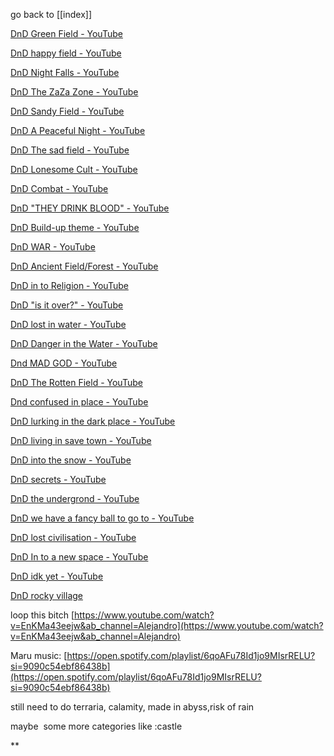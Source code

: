 go back to [[index]]

[DnD Green Field - YouTube](https://www.youtube.com/playlist?list=PLkfdU-WOeKGSvcZeYW-LL4txBdhwZOyu9&jct=lFPlwRx7-Zw42Q5rgjy23IeyNL9kNA)

[DnD happy field - YouTube](https://www.youtube.com/playlist?list=PLkfdU-WOeKGRz7pJ6qj9B1NAigRH8w7lA&jct=7yfeDvygL9eR09gDbmBNW8KegPUpMg)

[DnD Night Falls - YouTube](https://www.youtube.com/playlist?list=PLkfdU-WOeKGQGaOFm8grsd3pxwx-SBRQe&jct=dZxh0s91kjWjAQBmML_guwRPL0gJsQ)

[DnD The ZaZa Zone - YouTube](https://www.youtube.com/playlist?list=PLkfdU-WOeKGT9Kg8Wg-OQ4EXcX3SsRs7-&jct=mp-mDog9QBnVcb7qMay3QMN3Dnmm0Q)

[DnD Sandy Field - YouTube](https://www.youtube.com/playlist?list=PLkfdU-WOeKGRmorq-cWyxA-CaeBkN8V2T&jct=MhsKVfYc0t2Rv83WLpjqckpumegf8w)

[DnD A Peaceful Night - YouTube](https://www.youtube.com/playlist?list=PLkfdU-WOeKGTLqZ_KzFVcqpuGQnrwON-S&jct=V1Uo-cOFHHjJWJaNugprJQ16uoZCow)

[DnD The sad field - YouTube](https://www.youtube.com/playlist?list=PLkfdU-WOeKGSWJ8C45We69cjkGczy2O3_&jct=AtUYUL6D9V64uaUCUwpVHyb3S5oH3g)

  

[DnD Lonesome Cult - YouTube](https://www.youtube.com/playlist?list=PLkfdU-WOeKGRXrT06Mgy-DiiUOhYq-2Ff&jct=hHJJCsEkJ-v81fACv9qd_Oi6AH--GA)

[DnD Combat - YouTube](https://www.youtube.com/playlist?list=PLkfdU-WOeKGSB3qSXjRvkf0G43z_QLZwb&jct=yi77c1NEewgIWE1jXlDrmMp6b2ucCw)

[DnD "THEY DRINK BLOOD" - YouTube](https://www.youtube.com/playlist?list=PLkfdU-WOeKGRPMueE9KTj9_I1ZuLtSQPf&jct=dChJTb0oGRMheEmyX2teu6djFF3mWA)

[DnD Build-up theme - YouTube](https://www.youtube.com/playlist?list=PLkfdU-WOeKGRAQ6sIW7E88WjHCCzDKu-C&jct=wUWvOFLFZLDfrQ5cjfHTnSNjf0RmyQ)

[DnD WAR - YouTube](https://www.youtube.com/playlist?list=PLkfdU-WOeKGRlLa054wgQeuF1TPEQSti6&jct=1tqtdWYVx2O1Aup3xXM2kd7wvLHw3w)

  

[DnD Ancient Field/Forest - YouTube](https://www.youtube.com/playlist?list=PLkfdU-WOeKGSLXKu_o5imI_fu_ymjM5sf&jct=nHLByYNc6UvYEe6RzvgEGGt4PuUwQA)

  

[DnD in to Religion - YouTube](https://www.youtube.com/playlist?list=PLkfdU-WOeKGTzTN8ISdL0DFXMcdZ2BYNI&jct=NwWdYRQnpaTn8yal6irM0E94qwCSmA)

[DnD "is it over?" - YouTube](https://www.youtube.com/playlist?list=PLkfdU-WOeKGRKV5wMuyzUkERU-T1bMuJc&jct=o-1MDvaMcE0NmqVRTx38Gbek-LmW4A)

  

[DnD lost in water - YouTube](https://www.youtube.com/playlist?list=PLkfdU-WOeKGTB7I-WMyyQLphgIDCvzW_H&jct=luexpE9cwmYpVemdHW9861pqJSsddQ)

[DnD Danger in the Water - YouTube](https://www.youtube.com/playlist?list=PLkfdU-WOeKGQV-I0tt1RQlMPi5eyejWoK&jct=CZHyHUlQeyH8HpTK6Ml2oK35GqtZpg)

  

[Dnd MAD GOD - YouTube](https://www.youtube.com/playlist?list=PLkfdU-WOeKGQefIEbe6BB4_nvv-e3h_fJ&jct=Rei0d0X4Eb_gMVKsROZS1FvzUuiqAQ)

  

[DnD The Rotten Field - YouTube](https://www.youtube.com/playlist?list=PLkfdU-WOeKGTTW4LGjzw5dEL3aAjr6xjM&jct=83hbvJslgrbmrctMVwysgpQ0DVFGlw)

  

[Dnd confused in place - YouTube](https://www.youtube.com/playlist?list=PL--A-4dUDIDfBq8ZQu2_X24EdQ73BEA47&jct=RFXwIo9_5OThT5k7WoVcqZDNrViPWw)

[DnD lurking in the dark place - YouTube](https://www.youtube.com/playlist?list=PLkfdU-WOeKGTTGoLpr4DsG3_KCu2Qnxxp&jct=O_Ah6o8jDU0NQV8mGnpLGh_Y9yS3FA)

[DnD living in save town - YouTube](https://www.youtube.com/playlist?list=PLkfdU-WOeKGQ81bbtMRK56GjRexm9P16j&jct=AuunMPYv8Rh74_TPvXQjeWP0Auzi9w)

[DnD into the snow - YouTube](https://www.youtube.com/playlist?list=PLkfdU-WOeKGRPYy0Mp_sqWMW3CQPZBiEQ&jct=tHsPD5kVNvXc5stCIGBEUU_boBgLbQ)

[DnD secrets - YouTube](https://www.youtube.com/playlist?list=PLkfdU-WOeKGS3_rM1GvMHNsAmbWTqr02S&jct=WY3iNamgOugAdHojNHYk7KSaB43_Hw)

[DnD the undergrond - YouTube](https://www.youtube.com/playlist?list=PLkfdU-WOeKGTiiUOxGnqzICDcnqKPMV_v&jct=ponNzRIfUt_bt_eqNXIx597D3RVF4A)

[DnD we have a fancy ball to go to - YouTube](https://www.youtube.com/playlist?list=PLkfdU-WOeKGQooPYJeFDB-YJ5yVbp44wK&jct=1YMEZutYPbDeFkdTmoSKqiw6HH6mSA)

[DnD lost civilisation - YouTube](https://www.youtube.com/playlist?list=PLkfdU-WOeKGRSABrjds7idqkJVdmhB-T9&jct=-7Qic6WqNi1YFs4JfusjHhjR88VMEA)

[DnD In to a new space - YouTube](https://www.youtube.com/playlist?list=PLkfdU-WOeKGQPvCG09IT-buMkMpPw_Ktn&jct=GA_YrCMOIVNwXn8U28Qscn1KwYty6g)

[DnD idk yet - YouTube](https://www.youtube.com/playlist?list=PLkfdU-WOeKGQRGUIWk_JNSp-7ngCLkLNm&jct=s-i-QcKF77Brc-i3DvpPCDE_9FuaIQ)

  

[DnD rocky village](https://www.youtube.com/playlist?list=PLHMX29HbkliAtHRqlK6oO-pqFVNGTsGaF&jct=DuKSd14OCHasNuRdbEkbn5AmE9HoMg) 

  

loop this bitch [https://www.youtube.com/watch?v=EnKMa43eejw&ab_channel=Alejandro](https://www.youtube.com/watch?v=EnKMa43eejw&ab_channel=Alejandro)


Maru music:
[https://open.spotify.com/playlist/6qoAFu78Id1jo9MIsrRELU?si=9090c54ebf86438b](https://open.spotify.com/playlist/6qoAFu78Id1jo9MIsrRELU?si=9090c54ebf86438b)

  

still need to do terraria, calamity, made in abyss,risk of rain 

maybe  some more categories like :castle

**